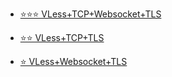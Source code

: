 - [⭐⭐⭐ VLess+TCP+Websocket+TLS](https://github.com/charlieethan/firewall-proxy/tree/master/CN-HK/V2ray/VLess/tcp+ws)

- [⭐⭐ VLess+TCP+TLS](https://github.com/charlieethan/firewall-proxy/tree/master/CN-HK/V2ray/VLess/tcp)      	

- [⭐ VLess+Websocket+TLS](https://github.com/charlieethan/firewall-proxy/tree/master/CN-HK/V2ray/VLess/ws)		     	